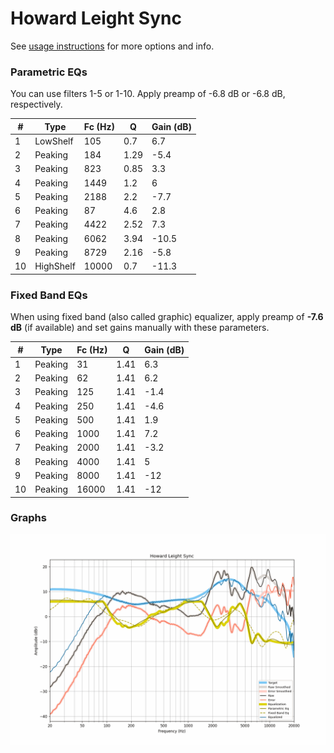 # Howard Leight Sync
See [usage instructions](https://github.com/jaakkopasanen/AutoEq#usage) for more options and info.

### Parametric EQs
You can use filters 1-5 or 1-10. Apply preamp of -6.8 dB or -6.8 dB, respectively.

|   # | Type      |   Fc (Hz) |    Q |   Gain (dB) |
|-----|-----------|-----------|------|-------------|
|   1 | LowShelf  |       105 | 0.7  |         6.7 |
|   2 | Peaking   |       184 | 1.29 |        -5.4 |
|   3 | Peaking   |       823 | 0.85 |         3.3 |
|   4 | Peaking   |      1449 | 1.2  |         6   |
|   5 | Peaking   |      2188 | 2.2  |        -7.7 |
|   6 | Peaking   |        87 | 4.6  |         2.8 |
|   7 | Peaking   |      4422 | 2.52 |         7.3 |
|   8 | Peaking   |      6062 | 3.94 |       -10.5 |
|   9 | Peaking   |      8729 | 2.16 |        -5.8 |
|  10 | HighShelf |     10000 | 0.7  |       -11.3 |

### Fixed Band EQs
When using fixed band (also called graphic) equalizer, apply preamp of **-7.6 dB** (if available) and set gains manually with these parameters.

|   # | Type    |   Fc (Hz) |    Q |   Gain (dB) |
|-----|---------|-----------|------|-------------|
|   1 | Peaking |        31 | 1.41 |         6.3 |
|   2 | Peaking |        62 | 1.41 |         6.2 |
|   3 | Peaking |       125 | 1.41 |        -1.4 |
|   4 | Peaking |       250 | 1.41 |        -4.6 |
|   5 | Peaking |       500 | 1.41 |         1.9 |
|   6 | Peaking |      1000 | 1.41 |         7.2 |
|   7 | Peaking |      2000 | 1.41 |        -3.2 |
|   8 | Peaking |      4000 | 1.41 |         5   |
|   9 | Peaking |      8000 | 1.41 |       -12   |
|  10 | Peaking |     16000 | 1.41 |       -12   |

### Graphs
![](./Howard%20Leight%20Sync.png)
